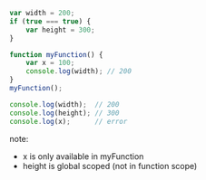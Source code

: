 ```js
var width = 200;
if (true === true) {
    var height = 300;
}

function myFunction() {
    var x = 100;
    console.log(width); // 200
}
myFunction();

console.log(width);  // 200
console.log(height); // 300
console.log(x);      // error
```

note:
* x is only available in myFunction
* height is global scoped (not in function scope)
